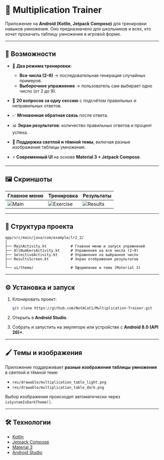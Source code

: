 # 📘 Multiplication Trainer

Приложение на **Android (Kotlin, Jetpack Compose)** для тренировки навыков умножения.
Оно предназначено для школьников и всех, кто хочет прокачать таблицу умножения в игровой форме.

---

## 🚀 Возможности

- 📑 **Два режима тренировки:**

  - **Все числа (2–9)** → последовательная генерация случайных примеров.
  - **Выборочное упражнение** → пользователь сам выбирает одно число (от 2 до 9).

- 🎯 **20 вопросов за одну сессию** с подсчётом правильных и неправильных ответов.
- ✅ **Мгновенная обратная связь** после ответа.
- 📊 **Экран результатов**: количество правильных ответов и процент успеха.
- 🎨 **Поддержка светлой и тёмной темы**, включая разные изображения таблицы умножения.
- ⚡ **Современный UI** на основе **Material 3 + Jetpack Compose**.

---

## 🖼️ Скриншоты

| Главное меню | Тренировка    | Результаты   |
| ------------ | ------------- | ------------ |
| ![Main](https://github.com/user-attachments/assets/62511c2f-287d-4963-931e-1d5dd5392b4f)    | ![Exercise](https://github.com/user-attachments/assets/116a4d2f-d840-4b6e-96be-f98913784a34) | ![Results](https://github.com/user-attachments/assets/57acee00-b730-472f-9565-36a1fe8be0c5) |

---

## 📂 Структура проекта

```
app/src/main/java/com/example/lr2_2/
│
├── MainActivity.kt           # Главное меню и запуск упражнений
├── AllNumbersActivity.kt     # Упражнения на все числа (2–9)
├── SelectiveActivity.kt      # Упражнения на выбранное число
├── ResultsScreen.kt          # Экран отображения результатов
│
└── ui/theme/                 # Оформление и тема (Material 3)
```

---

## ⚙️ Установка и запуск

1. Клонировать проект:

   ```bash
   git clone https://github.com/NotACat1/Multiplication-Trainer.git
   ```

2. Открыть в **Android Studio**.
3. Собрать и запустить на эмуляторе или устройстве с **Android 8.0 (API 26)+**.

---

## 🖌️ Темы и изображения

Приложение поддерживает **разные изображения таблицы умножения** в светлой и тёмной теме:

- `res/drawable/multiplication_table_light.png`
- `res/drawable/multiplication_table_dark.png`

Выбор изображения происходит автоматически через `isSystemInDarkTheme()`.

---

## 🛠️ Технологии

- [Kotlin](https://kotlinlang.org/)
- [Jetpack Compose](https://developer.android.com/jetpack/compose)
- [Material 3](https://m3.material.io/)
- [Android Studio](https://developer.android.com/studio)
